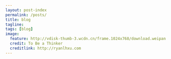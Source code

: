 ```yaml
---
layout: post-index
permalink: /posts/
title: blog
tagline: 
tags: [blog]
image:
  feature: http://vdisk-thumb-3.wcdn.cn/frame.1024x768/download.weipan.cn/3441725/8ba4b09ab557d597dd57f732f958c6fdcee4478c?ssig=C4Us9RZEKH&Expires=1407261600&KID=sae,l30zoo1wmz
  credit: To Be a Thinker
  creditlink: http://ryanlhxu.com
---
```

